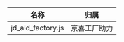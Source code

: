 |				名称				|				归属				|
|-----------------------------------|-----------------------------------|
|jd_aid_factory.js					|京喜工厂助力						|